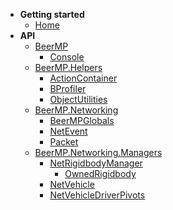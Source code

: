 - **Getting started**
  - [Home](/#home)
- **API**
  - [BeerMP](API/BeerMP.md)
    - [Console](API/BeerMP/Console.md)
  - [BeerMP.Helpers](API/BeerMP/Helpers.md)
    - [ActionContainer](API/BeerMP/Helpers/ActionContainer.md)
    - [BProfiler](API/BeerMP/Helpers/BProfiler.md)
    - [ObjectUtilities](API/BeerMP/Helpers/ObjectUtilities.md)
  - [BeerMP.Networking](API/BeerMP/Networking.md)
    - [BeerMPGlobals](API/BeerMP/Networking/BeerMPGlobals.md)
    - [NetEvent<T>](API/BeerMP/Networking/NetEvent.md)
    - [Packet](API/BeerMP/Networking/Packet.md)
  - [BeerMP.Networking.Managers](API/BeerMP/Networking/Managers.md)
    - [NetRigidbodyManager](API/BeerMP/Networking/Managers/NetRigidbodyManager.md)
      - [OwnedRigidbody](API/BeerMP/Networking/Managers/NetRigidbodyManager/OwnedRigidbody.md)
    - [NetVehicle](API/BeerMP/Networking/Managers/NetVehicle.md)
    - [NetVehicleDriverPivots](API/BeerMP/Networking/Managers/NetVehicleDriverPivots.md)